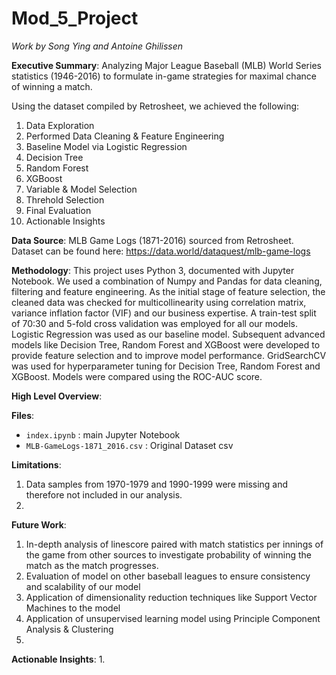 # Mod_5_Project

_Work by Song Ying and Antoine Ghilissen_

__Executive Summary__: Analyzing Major League Baseball (MLB) World Series statistics (1946-2016) to formulate in-game strategies for maximal chance of winning a match.

Using the dataset compiled by Retrosheet, we achieved the following:
1. Data Exploration
2. Performed Data Cleaning & Feature Engineering
2. Baseline Model via Logistic Regression 
3. Decision Tree
4. Random Forest
5. XGBoost
6. Variable & Model Selection
7. Threhold Selection
8. Final Evaluation
9. Actionable Insights

__Data Source__: MLB Game Logs (1871-2016) sourced from Retrosheet. Dataset can be found here: https://data.world/dataquest/mlb-game-logs

__Methodology__: This project uses Python 3, documented with Jupyter Notebook. We used a combination of Numpy and Pandas for data cleaning, filtering and feature engineering. As the initial stage of feature selection, the cleaned data was checked for multicollinearity using correlation matrix, variance inflation factor (VIF) and our business expertise. A train-test split of 70:30 and 5-fold cross validation was employed for all our models. Logistic Regression was used as our baseline model. Subsequent advanced models like Decision Tree, Random Forest and XGBoost were developed to provide feature selection and to improve model performance. GridSearchCV was used for hyperparameter tuning for Decision Tree, Random Forest and XGBoost. Models were compared using the ROC-AUC score. 

__High Level Overview__:

__Files__:
- <code>index.ipynb</code> : main Jupyter Notebook
- <code>MLB-GameLogs-1871_2016.csv</code> : Original Dataset csv

__Limitations__:
1. Data samples from 1970-1979 and 1990-1999 were missing and therefore not included in our analysis.
2. 

__Future Work__:
1. In-depth analysis of linescore paired with match statistics per innings of the game from other sources to investigate probability of winning the match as the match progresses.
2. Evaluation of model on other baseball leagues to ensure consistency and scalability of our model
3. Application of dimensionality reduction techniques like Support Vector Machines to the model
4. Application of unsupervised learning model using Principle Component Analysis & Clustering
5. 

__Actionable Insights__:
1. 
